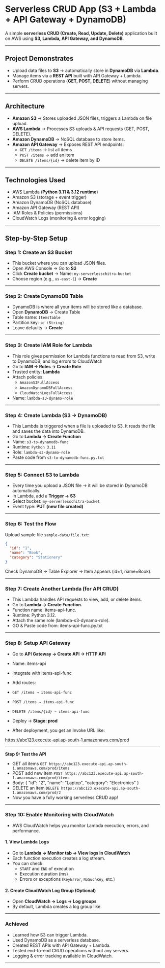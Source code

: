 #  Serverless CRUD App (S3 + Lambda + API Gateway + DynamoDB)

A simple **serverless CRUD (Create, Read, Update, Delete)** application built on AWS using **S3, Lambda, API Gateway, and DynamoDB**.

---

##  Project Demonstrates

-  Upload data files to **S3** → automatically store in **DynamoDB** via **Lambda**.  
-  Manage items via a **REST API** built with API Gateway + Lambda.  
-  Perform CRUD operations (**GET, POST, DELETE**) without managing servers.  

---

##  Architecture

- **Amazon S3** → Stores uploaded JSON files, triggers a Lambda on file upload.  
- **AWS Lambda** → Processes S3 uploads & API requests (GET, POST, DELETE).  
- **Amazon DynamoDB** → NoSQL database to store items.  
- **Amazon API Gateway** → Exposes REST API endpoints:  
  - `GET /items` → list all items  
  - `POST /items` → add an item  
  - `DELETE /items/{id}` → delete item by ID  

---

##  Technologies Used

- AWS Lambda (**Python 3.11 & 3.12 runtime**)  
- Amazon S3 (storage + event trigger)  
- Amazon DynamoDB (NoSQL database)  
- Amazon API Gateway (REST API)  
- IAM Roles & Policies (permissions)  
- CloudWatch Logs (monitoring & error logging)  

---

##  Step-by-Step Setup

###  Step 1: Create an S3 Bucket
- This bucket where you can upload JSON files.
- Open AWS Console → Go to **S3**  
- Click **Create bucket** → Name: `my-serverlesschitra-bucket`  
- Choose region (e.g., `us-east-1`) → **Create**  

---

###  Step 2: Create DynamoDB Table
- DynamoDB is where all your items will be stored like a database.
- Open **DynamoDB** → Create Table  
- Table name: `ItemsTable`  
- Partition key: `id (String)`  
- Leave defaults → **Create**  

---

###  Step 3: Create IAM Role for Lambda
- This role gives permission for Lambda functions to read from S3, write to DynamoDB, and log errors to CloudWatch
- Go to **IAM → Roles → Create Role**  
- Trusted entity: **Lambda**  
- Attach policies:  
  - `AmazonS3FullAccess`  
  - `AmazonDynamoDBFullAccess`  
  - `CloudWatchLogsFullAccess`  
- Name: `lambda-s3-dynamo-role`  

---

###  Step 4: Create Lambda (S3 → DynamoDB)
- This Lambda is triggered when a file is uploaded to S3. It reads the file and saves the data into DynamoDB.
- Go to **Lambda → Create Function**  
- Name: `s3-to-dynamodb-func`  
- Runtime: `Python 3.11`  
- Role: `lambda-s3-dynamo-role`  
- Paste code from `s3-to-dynamodb-func.py.txt`  

---

###  Step 5: Connect S3 to Lambda
- Every time you upload a JSON file → it will be stored in DynamoDB automatically.
- In Lambda, add a **Trigger → S3**  
- Select bucket: `my-serverlesschitra-bucket`  
- Event type: **PUT (new file created)**  

---

###  Step 6: Test the Flow
Upload sample file `sample-data/file.txt`:

```json
{
  "id": "1",
  "name": "Book",
  "category": "Stationery"
}
```
Check DynamoDB → Table Explorer → Item appears (id=1, name=Book).

---

### Step 7: Create Another Lambda (for API CRUD)
- This Lambda handles API requests to view, add, or delete items.
- Go to **Lambda → Create Function.**
- Function name: items-api-func.
- Runtime: Python 3.12.
- Attach the same role (lambda-s3-dynamo-role).
- GO & Paste code from: items-api-func.py.txt

---

### Step 8: Setup API Gateway

- Go to **API Gateway → Create API → HTTP API**
- Name: items-api
- Integrate with items-api-func
- Add routes:
 - `GET /items → items-api-func`
 - `POST /items → items-api-func`
 - `DELETE /items/{id} → items-api-func`
- Deploy → **Stage: prod**

- After deployment, you get an Invoke URL like:

https://abc123.execute-api.ap-south-1.amazonaws.com/prod

---

**Step 9: Test the API**
- GET all items
```GET https://abc123.execute-api.ap-south-1.amazonaws.com/prod/items```
- POST add new item
```POST https://abc123.execute-api.ap-south-1.amazonaws.com/prod/items```
- Body:
{
  "id": "2",
  "name": "Laptop",
  "category": "Electronics"
}
- DELETE an item
```DELETE https://abc123.execute-api.ap-south-1.amazonaws.com/prod/2```
- Now you have a fully working serverless CRUD app!

---

### Step 10: Enable Monitoring with CloudWatch
- AWS CloudWatch helps you monitor Lambda execution, errors, and performance.

#### 1. View Lambda Logs
- Go to **Lambda → Monitor tab → View logs in CloudWatch**  
- Each function execution creates a log stream.  
- You can check:  
  -  `START` and `END` of execution  
  -  Execution duration (ms)  
  -  Errors or exceptions (`KeyError`, `NoSuchKey`, etc.)

#### 2. Create CloudWatch Log Group (Optional)
- Open **CloudWatch → Logs → Log groups**  
- By default, Lambda creates a log group like:  

---

### Achieved
- Learned how S3 can trigger Lambda.
- Used DynamoDB as a serverless database.
- Created REST APIs with API Gateway + Lambda.
- Tested end-to-end CRUD operations without any servers.
- Logging & error tracking available in CloudWatch.

---
